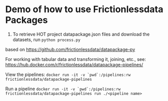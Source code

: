# Demo of how to use Frictionlessdata Packages

1. To retrieve HOT project datapackage.json files and download the datasets, run  `python process.py` 

based on https://github.com/frictionlessdata/datapackage-py


For working with tabular data and transforming it, joining, etc., see: 
https://hub.docker.com/r/frictionlessdata/datapackage-pipelines/

View the pipelines: 
```docker run -it -v `pwd`:/pipelines:rw frictionlessdata/datapackage-pipelines```

Run a pipeline
```docker run -it -v `pwd`:/pipelines:rw frictionlessdata/datapackage-pipelines run ./<pipeline name>```


